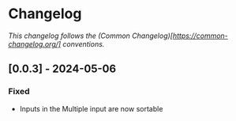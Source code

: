 # Changelog
_This changelog follows the (Common Changelog)[https://common-changelog.org/] conventions._

## [0.0.3] - 2024-05-06

### Fixed

- Inputs in the Multiple input are now sortable